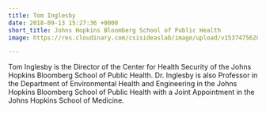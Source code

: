 ```yaml
---
title: Tom Inglesby
date: 2018-09-13 15:27:36 +0000
short_title: Johns Hopkins Bloomberg School of Public Health
image: https://res.cloudinary.com/csisideaslab/image/upload/v1537475628/health-commission/Inglesby_Tom.jpg

---
```

Tom Inglesby is the Director of the Center for Health Security of the Johns Hopkins Bloomberg School of Public Health. Dr. Inglesby is also Professor in the Department of Environmental Health and Engineering in the Johns Hopkins Bloomberg School of Public Health with a Joint Appointment in the Johns Hopkins School of Medicine.